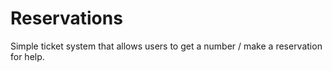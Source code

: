 # Reservations
Simple ticket system that allows users to get a number / make a reservation for help.
